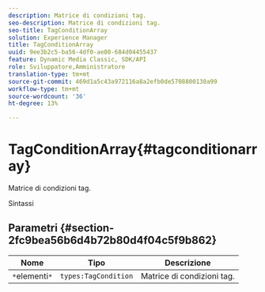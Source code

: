 ```yaml
---
description: Matrice di condizioni tag.
seo-description: Matrice di condizioni tag.
seo-title: TagConditionArray
solution: Experience Manager
title: TagConditionArray
uuid: 9ee3b2c5-ba56-4df0-ae80-684d04455437
feature: Dynamic Media Classic, SDK/API
role: Sviluppatore,Amministratore
translation-type: tm+mt
source-git-commit: 469d1a5c43a972116a8a2efb0de5708800130a99
workflow-type: tm+mt
source-wordcount: '36'
ht-degree: 13%

---
```



# TagConditionArray{#tagconditionarray}

Matrice di condizioni tag.

Sintassi

## Parametri {#section-2fc9bea56b6d4b72b80d4f04c5f9b862}

| Nome | Tipo | Descrizione |
|---|---|---|
| `*`elementi`*` | `types:TagCondition` | Matrice di condizioni tag. |

